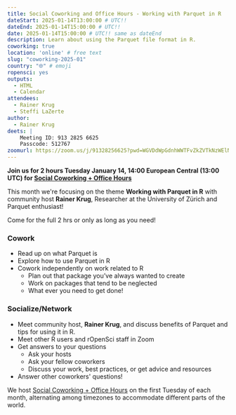 ```yaml
---
title: Social Coworking and Office Hours - Working with Parquet in R
dateStart: 2025-01-14T13:00:00 # UTC!!
dateEnd: 2025-01-14T15:00:00 # UTC!!
date: 2025-01-14T15:00:00 # UTC!! same as dateEnd
description: Learn about using the Parquet file format in R.
coworking: true
location: 'online' # free text
slug: "coworking-2025-01"
country: "🌐" # emoji
ropensci: yes
outputs:
  - HTML
  - Calendar
attendees:
  - Rainer Krug
  - Steffi LaZerte
author:
  - Rainer Krug
deets: |
    Meeting ID: 913 2825 6625
    Passcode: 512767
zoomurl: https://zoom.us/j/91328256625?pwd=WGVDdWpGdnhWWTFvZkZVTkNzWElNQT09
---
```


<!--
```{r}
d <- lubridate::ymd_hms('2025-01-14 14:00:00', tz = 'Europe/Paris')
lubridate::with_tz(d, 'UTC')
lubridate::with_tz(d, 'America/Winnipeg')
```
-->

**Join us for 2 hours Tuesday January 14, 14:00 European Central (13:00 UTC) for 
[Social Coworking + Office Hours](/blog/2023/06/21/coworking/)**

This month we're focusing on the theme **Working with Parquet in R** 
with community host **Rainer Krug**, Researcher at the University of Zürich and
Parquet enthusiast!

Come for the full 2 hrs or only as long as you need!

### Cowork

- Read up on what Parquet is
- Explore how to use Parquet in R
- Cowork independently on work related to R
    - Plan out that package you’ve always wanted to create
    - Work on packages that tend to be neglected
    - What ever you need to get done!

### Socialize/Network

- Meet community host, **Rainer Krug**, and discuss benefits of Parquet and tips for using it in R.
- Meet other R users and rOpenSci staff in Zoom
- Get answers to your questions
    - Ask your hosts
    - Ask your fellow coworkers
    - Discuss your work, best practices, or get advice and resources
- Answer other coworkers' questions!

We host 
[Social Coworking + Office Hours](/blog/2023/06/21/coworking/) 
on the first Tuesday of each month, alternating among timezones to 
accommodate different parts of the world.

